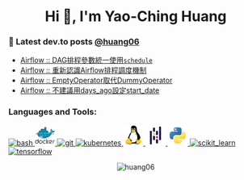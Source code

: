 <h1 align="center">Hi 👋, I'm Yao-Ching Huang</h1>

### 📕 Latest dev.to posts [@huang06](https://dev.to/huang06)
<!-- BLOG-POST-LIST:START -->
- [Airflow :: DAG排程參數統一使用`schedule`](https://dev.to/huang06/airflow-scheduleintervalgai-ming-wei-schedule-4ig6)
- [Airflow :: 重新認識Airflow排程調度機制](https://dev.to/huang06/airflow-zhong-xin-ren-shi-airflowpai-cheng-diao-du-ji-zhi-ke)
- [Airflow :: EmptyOperator取代DummyOperator](https://dev.to/huang06/airflow-deprecate-dummyoperator-in-favor-of-emptyoperator-20l5)
- [Airflow :: 不建議用days_ago設定start_date](https://dev.to/huang06/airflowbu-zai-jian-yi-yong-daysagoshe-ding-startdate-213o)
<!-- BLOG-POST-LIST:END -->

<h3 align="left">Languages and Tools:</h3>
<p align="left"> <a href="https://www.gnu.org/software/bash/" target="_blank" rel="noreferrer"> <img src="https://www.vectorlogo.zone/logos/gnu_bash/gnu_bash-icon.svg" alt="bash" width="40" height="40"/> </a> <a href="https://www.docker.com/" target="_blank" rel="noreferrer"> <img src="https://raw.githubusercontent.com/devicons/devicon/master/icons/docker/docker-original-wordmark.svg" alt="docker" width="40" height="40"/> </a> <a href="https://git-scm.com/" target="_blank" rel="noreferrer"> <img src="https://www.vectorlogo.zone/logos/git-scm/git-scm-icon.svg" alt="git" width="40" height="40"/> </a> <a href="https://kubernetes.io" target="_blank" rel="noreferrer"> <img src="https://www.vectorlogo.zone/logos/kubernetes/kubernetes-icon.svg" alt="kubernetes" width="40" height="40"/> </a> <a href="https://www.linux.org/" target="_blank" rel="noreferrer"> <img src="https://raw.githubusercontent.com/devicons/devicon/master/icons/linux/linux-original.svg" alt="linux" width="40" height="40"/> </a> <a href="https://pandas.pydata.org/" target="_blank" rel="noreferrer"> <img src="https://raw.githubusercontent.com/devicons/devicon/2ae2a900d2f041da66e950e4d48052658d850630/icons/pandas/pandas-original.svg" alt="pandas" width="40" height="40"/> </a> <a href="https://www.python.org" target="_blank" rel="noreferrer"> <img src="https://raw.githubusercontent.com/devicons/devicon/master/icons/python/python-original.svg" alt="python" width="40" height="40"/> </a> <a href="https://scikit-learn.org/" target="_blank" rel="noreferrer"> <img src="https://upload.wikimedia.org/wikipedia/commons/0/05/Scikit_learn_logo_small.svg" alt="scikit_learn" width="40" height="40"/> </a> <a href="https://www.tensorflow.org" target="_blank" rel="noreferrer"> <img src="https://www.vectorlogo.zone/logos/tensorflow/tensorflow-icon.svg" alt="tensorflow" width="40" height="40"/> </a> </p>

<p align="center"> <img src=https://github-readme-stats.vercel.app/api?username=huang06&show_icons=true alt=huang06 /> </p>
